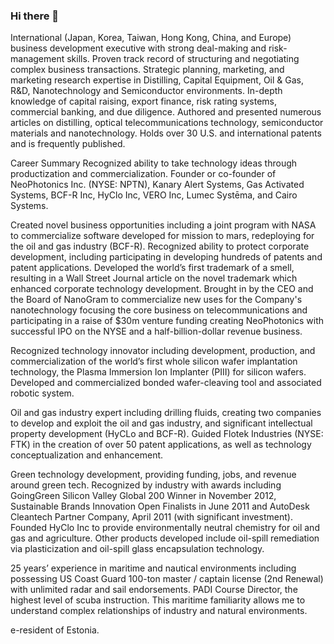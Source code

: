 ### Hi there 👋


International (Japan, Korea, Taiwan, Hong Kong, China, and Europe) business development executive with strong 
deal-making and risk-management skills. Proven track record of structuring and negotiating complex business 
transactions.  Strategic planning, marketing, and marketing research expertise in Distilling, Capital Equipment, 
Oil & Gas, R&D, Nanotechnology and Semiconductor environments.  In-depth knowledge of capital raising, export 
finance, risk rating systems, commercial banking, and due diligence. Authored and presented numerous articles 
on distilling, optical telecommunications technology, semiconductor materials and nanotechnology. Holds 
over 30 U.S. and international patents and is frequently published.

Career Summary
Recognized ability to take technology ideas through productization and commercialization. Founder or co-founder 
of NeoPhotonics Inc. (NYSE: NPTN), Kanary Alert Systems, Gas Activated Systems, BCF-R Inc, HyClo Inc, VERO Inc, 
Lumec Systēma, and Cairo Systems.

Created novel business opportunities including a joint program with NASA to commercialize software developed for mission to mars, 
redeploying for the oil and gas industry (BCF-R). Recognized ability to protect corporate development, including participating in 
developing hundreds of patents and patent applications. Developed the world’s first trademark of a smell, resulting in a Wall Street 
Journal article on the novel trademark which enhanced corporate technology development.  Brought in by the CEO and the Board of NanoGram 
to commercialize new uses for the Company's nanotechnology focusing the core business on telecommunications and participating in a raise 
of $30m venture funding creating NeoPhotonics with successful IPO on the NYSE and a half-billion-dollar revenue business.

Recognized technology innovator including development, production, and commercialization of the world’s first whole silicon wafer 
implantation technology, the Plasma Immersion Ion Implanter (PIII) for silicon wafers. Developed and commercialized bonded 
wafer-cleaving tool and associated robotic system.

Oil and gas industry expert including drilling fluids, creating two companies to develop and exploit the oil and gas industry, 
and significant intellectual property development (HyCLo and BCF-R). Guided Flotek Industries (NYSE: FTK) in the creation of 
over 50 patent applications, as well as technology conceptualization and enhancement.

Green technology development, providing funding, jobs, and revenue around green tech. Recognized by industry with awards 
including GoingGreen Silicon Valley Global 200 Winner in November 2012, Sustainable Brands Innovation Open Finalists in 
June 2011 and AutoDesk Cleantech Partner Company, April 2011 (with significant investment). Founded HyClo Inc to provide 
environmentally neutral chemistry for oil and gas and agriculture. Other products developed include oil-spill remediation 
via plasticization and oil-spill glass encapsulation technology.

25 years’ experience in maritime and nautical environments including possessing US Coast Guard 100-ton master / captain 
license (2nd Renewal) with unlimited radar and sail endorsements. PADI Course Director, the highest level of scuba instruction. This 
maritime familiarity allows me to understand complex relationships of industry and natural environments.

e-resident of Estonia.
